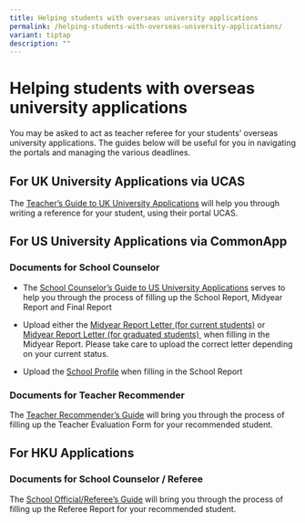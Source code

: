 ```yaml
---
title: Helping students with overseas university applications
permalink: /helping-students-with-overseas-university-applications/
variant: tiptap
description: ""
---
```

<h1>Helping students with overseas university applications</h1>
<p>You may be asked to act as teacher referee for your students’ overseas
university applications. The guides below will be useful for you in navigating
the portals and managing the various deadlines.</p>
<h2>​For UK University Applications via UCAS</h2>
<p>The&nbsp;<a href="https://drive.google.com/file/d/1_RFWw2Cd_aShpRL91bYFAqOMgY7EKFqW/view?usp=sharing" class="wixui-rich-text__text" rel="noreferrer noopener" target="_blank"><u>Teacher’s Guide to UK University Applications</u></a>&nbsp;will
help you through writing a reference for your student, using their portal
UCAS.</p>
<h2>​For US University Applications via CommonApp</h2>
<h3>​Documents for School Counselor</h3>
<ul>
<li>
<p>The&nbsp;<a href="https://drive.google.com/file/d/1pam4h1TBUfPSfAVAhDVEOzcV2SjVSQXk/view?usp=share_link" class="wixui-rich-text__text" rel="noreferrer noopener" target="_blank"><u>School Counselor’s Guide to US University Applications</u></a>&nbsp;serves
to help you through the process of filling up the School Report, Midyear
Report and Final Report</p>
</li>
<li>
<p>Upload either the&nbsp;<a href="https://drive.google.com/file/d/1VqGK1FOoqGDQH5bfCqSVXIJDw0ZYyYoi/view?usp=share_link" class="wixui-rich-text__text" rel="noreferrer noopener" target="_blank"><u>Midyear Report Letter (for current students)</u></a>&nbsp;or&nbsp;
<a href="https://drive.google.com/file/d/1y1WYOd_8XDxV5WAtWusLBygUI_6c6ogL/view?usp=sharing" class="wixui-rich-text__text" rel="noreferrer noopener" target="_blank"><u>Midyear Report Letter (for graduated students)</u>
</a>&nbsp;when filling in the Midyear Report. Please take care to upload the
correct letter depending on your current status.</p>
</li>
<li>
<p>Upload the&nbsp;<a href="https://drive.google.com/file/d/19R8vP64PVy5XpQaBL5oC-oEehALmk8YX/view?usp=share_link" class="wixui-rich-text__text" rel="noreferrer noopener" target="_blank"><u>School Profile</u></a>&nbsp;when
filling in the School Report</p>
</li>
</ul>
<h3>Documents for Teacher Recommender</h3>
<p>The&nbsp;<a href="https://drive.google.com/file/d/1uE_pa1yEZGxothKjTQMG-ktaCq4GXdZQ/view?usp=sharing" class="wixui-rich-text__text" rel="noreferrer noopener" target="_blank"><u>Teacher Recommender’s Guide</u></a>&nbsp;will
bring you through the process of filling up the Teacher Evaluation Form
for your recommended student.</p>
<h2>For HKU Applications</h2>
<h3>Documents for School Counselor / Referee</h3>
<p>The&nbsp;<a href="https://drive.google.com/file/d/1jXDDrGbWiA9Ny7wh6e-Z-SKZ0WRV-Il2/view?usp=sharing" class="wixui-rich-text__text" rel="noreferrer noopener" target="_blank"><u>School Official/Referee’s Guide</u></a>&nbsp;will
bring you through the process of filling up the Referee Report for your
recommended student.</p>
<p></p>